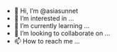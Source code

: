 - 👋 Hi, I’m @asiasunnet
- 👀 I’m interested in ...
- 🌱 I’m currently learning ...
- 💞️ I’m looking to collaborate on ...
- 📫 How to reach me ...

<!---
asiasunnet/asiasunnet is a ✨ special ✨ repository because its `README.md` (this file) appears on your GitHub profile.
You can click the Preview link to take a look at your changes.
--->
